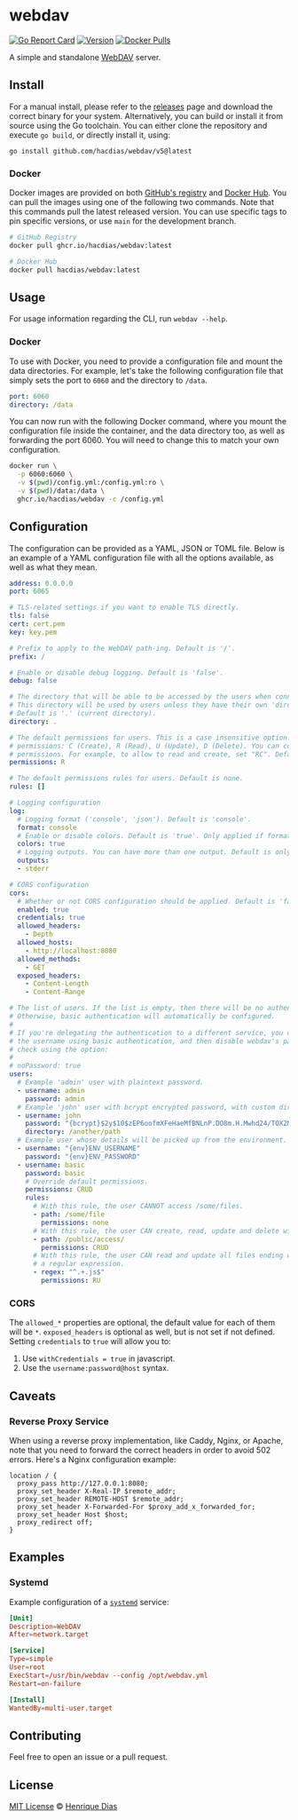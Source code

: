 # webdav

[![Go Report Card](https://goreportcard.com/badge/github.com/hacdias/webdav?style=flat-square)](https://goreportcard.com/report/hacdias/webdav)
[![Version](https://img.shields.io/github/release/hacdias/webdav.svg?style=flat-square)](https://github.com/hacdias/webdav/releases/latest)
[![Docker Pulls](https://img.shields.io/docker/pulls/hacdias/webdav?style=flat-square)](https://hub.docker.com/r/hacdias/webdav)

A simple and standalone [WebDAV](https://en.wikipedia.org/wiki/WebDAV) server.

## Install

For a manual install, please refer to the [releases](https://github.com/hacdias/webdav/releases) page and download the correct binary for your system. Alternatively, you can build or install it from source using the Go toolchain. You can either clone the repository and execute `go build`, or directly install it, using:

```
go install github.com/hacdias/webdav/v5@latest
```

### Docker

Docker images are provided on both [GitHub's registry](https://github.com/hacdias/webdav/pkgs/container/webdav) and [Docker Hub](https://hub.docker.com/r/hacdias/webdav). You can pull the images using one of the following two commands. Note that this commands pull the latest released version. You can use specific tags to pin specific versions, or use `main` for the development branch.

```bash
# GitHub Registry
docker pull ghcr.io/hacdias/webdav:latest

# Docker Hub
docker pull hacdias/webdav:latest
```

## Usage

For usage information regarding the CLI, run `webdav --help`.

### Docker

To use with Docker, you need to provide a configuration file and mount the data directories. For example, let's take the following configuration file that simply sets the port to `6060` and the directory to `/data`.

```yaml
port: 6060
directory: /data
```

You can now run with the following Docker command, where you mount the configuration file inside the container, and the data directory too, as well as forwarding the port 6060. You will need to change this to match your own configuration.

```bash
docker run \
  -p 6060:6060 \
  -v $(pwd)/config.yml:/config.yml:ro \
  -v $(pwd)/data:/data \
  ghcr.io/hacdias/webdav -c /config.yml
```

## Configuration

The configuration can be provided as a YAML, JSON or TOML file. Below is an example of a YAML configuration file with all the options available, as well as what they mean.

```yaml
address: 0.0.0.0
port: 6065

# TLS-related settings if you want to enable TLS directly.
tls: false
cert: cert.pem
key: key.pem

# Prefix to apply to the WebDAV path-ing. Default is '/'.
prefix: /

# Enable or disable debug logging. Default is 'false'.
debug: false

# The directory that will be able to be accessed by the users when connecting.
# This directory will be used by users unless they have their own 'directory' defined.
# Default is '.' (current directory).
directory: .

# The default permissions for users. This is a case insensitive option. Possible
# permissions: C (Create), R (Read), U (Update), D (Delete). You can combine multiple
# permissions. For example, to allow to read and create, set "RC". Default is "R".
permissions: R

# The default permissions rules for users. Default is none.
rules: []

# Logging configuration
log:
  # Logging format ('console', 'json'). Default is 'console'.
  format: console
  # Enable or disable colors. Default is 'true'. Only applied if format is 'console'.
  colors: true
  # Logging outputs. You can have more than one output. Default is only 'stderr'.
  outputs:
  - stderr

# CORS configuration
cors:
  # Whether or not CORS configuration should be applied. Default is 'false'.
  enabled: true
  credentials: true
  allowed_headers:
    - Depth
  allowed_hosts:
    - http://localhost:8080
  allowed_methods:
    - GET
  exposed_headers:
    - Content-Length
    - Content-Range

# The list of users. If the list is empty, then there will be no authentication.
# Otherwise, basic authentication will automatically be configured.
#
# If you're delegating the authentication to a different service, you can proxy
# the username using basic authentication, and then disable webdav's password
# check using the option:
#
# noPassword: true
users:
  # Example 'admin' user with plaintext password.
  - username: admin
    password: admin
  # Example 'john' user with bcrypt encrypted password, with custom directory.
  - username: john
    password: "{bcrypt}$2y$10$zEP6oofmXFeHaeMfBNLnP.DO8m.H.Mwhd24/TOX2MWLxAExXi4qgi"
    directory: /another/path
  # Example user whose details will be picked up from the environment.
  - username: "{env}ENV_USERNAME"
    password: "{env}ENV_PASSWORD"
  - username: basic
    password: basic
    # Override default permissions.
    permissions: CRUD
    rules:
      # With this rule, the user CANNOT access /some/files.
      - path: /some/file
        permissions: none
      # With this rule, the user CAN create, read, update and delete within /public/access.
      - path: /public/access/
        permissions: CRUD
      # With this rule, the user CAN read and update all files ending with .js. It uses
      # a regular expression.
      - regex: "^.+.js$"
        permissions: RU
```

### CORS

The `allowed_*` properties are optional, the default value for each of them will be `*`. `exposed_headers` is optional as well, but is not set if not defined. Setting `credentials` to `true` will allow you to:

1. Use `withCredentials = true` in javascript.
2. Use the `username:password@host` syntax.

## Caveats

### Reverse Proxy Service

When using a reverse proxy implementation, like Caddy, Nginx, or Apache, note that you need to forward the correct headers in order to avoid 502 errors. Here's a Nginx configuration example:

```nginx
location / {
  proxy_pass http://127.0.0.1:8080;
  proxy_set_header X-Real-IP $remote_addr;
  proxy_set_header REMOTE-HOST $remote_addr;
  proxy_set_header X-Forwarded-For $proxy_add_x_forwarded_for;
  proxy_set_header Host $host;
  proxy_redirect off;
}
```

## Examples

### Systemd

Example configuration of a [`systemd`](https://en.wikipedia.org/wiki/Systemd) service:

```conf
[Unit]
Description=WebDAV
After=network.target

[Service]
Type=simple
User=root
ExecStart=/usr/bin/webdav --config /opt/webdav.yml
Restart=on-failure

[Install]
WantedBy=multi-user.target
```

## Contributing

Feel free to open an issue or a pull request.

## License

[MIT License](LICENSE) © [Henrique Dias](https://hacdias.com)
